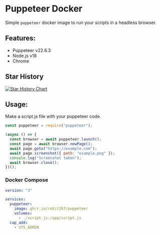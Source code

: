# Puppeteer Docker

Simple `puppeteer` docker image to run your scripts in a headless browser.

## Features:

- Puppeteer v22.6.3
- Node.js v18
- Chrome

## Star History

[![Star History Chart](https://api.star-history.com/svg?repos=rohit267/puppeteer&type=Timeline)](https://star-history.com/#rohit267/puppeteer&Timeline)

## Usage:

Make a script.js file with your puppeteer code.

```js
const puppeteer = require("puppeteer");

(async () => {
  const browser = await puppeteer.launch();
  const page = await browser.newPage();
  await page.goto("https://example.com");
  await page.screenshot({ path: "example.png" });
  console.log("Screenshot taken");
  await browser.close();
})();
```

### Docker Compose

```yaml
version: "3"

services:
  puppeteer:
    image: ghcr.io/rohit267/puppeteer
    volumes:
      - ./script.js:/app/script.js
  cap_add:
    - SYS_ADMIN
```
